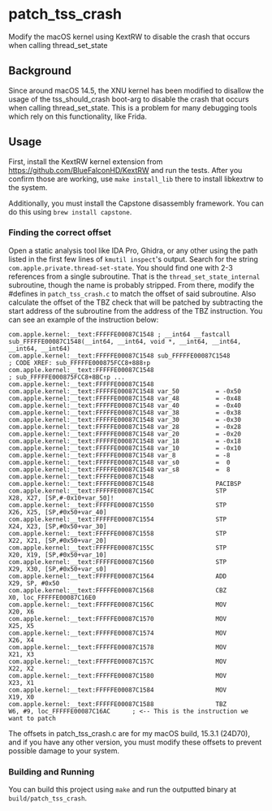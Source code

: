 # patch_tss_crash

Modify the macOS kernel using KextRW to disable the crash that occurs when calling thread_set_state

## Background

Since around macOS 14.5, the XNU kernel has been modified to disallow the usage of the tss_should_crash boot-arg to disable the crash that occurs when calling thread_set_state. This is a problem for many debugging tools which rely on this functionality, like Frida.

## Usage

First, install the KextRW kernel extension from https://github.com/BlueFalconHD/KextRW and run the tests. After you confirm those are working, use `make install_lib` there to install libkextrw to the system.

Additionally, you must install the Capstone disassembly framework. You can do this using `brew install capstone`.

### Finding the correct offset

Open a static analysis tool like IDA Pro, Ghidra, or any other using the path listed in the first few lines of `kmutil inspect`'s output. Search for the string `com.apple.private.thread-set-state`. You should find one with 2-3 references from a single subroutine. That is the `thread_set_state_internal` subroutine, though the name is probably stripped. From there, modify the #defines in `patch_tss_crash.c` to match the offset of said subroutine. Also calculate the offset of the TBZ check that will be patched by subtracting the start address of the subroutine from the address of the TBZ instruction. You can see an example of the instruction below:

```
com.apple.kernel:__text:FFFFFE00087C1548 ; __int64 __fastcall sub_FFFFFE00087C1548(__int64, __int64, void *, __int64, __int64, __int64, __int64)
com.apple.kernel:__text:FFFFFE00087C1548 sub_FFFFFE00087C1548                    ; CODE XREF: sub_FFFFFE000875FCC8+888↑p
com.apple.kernel:__text:FFFFFE00087C1548                                         ; sub_FFFFFE000875FCC8+8BC↑p ...
com.apple.kernel:__text:FFFFFE00087C1548
com.apple.kernel:__text:FFFFFE00087C1548 var_50          = -0x50
com.apple.kernel:__text:FFFFFE00087C1548 var_48          = -0x48
com.apple.kernel:__text:FFFFFE00087C1548 var_40          = -0x40
com.apple.kernel:__text:FFFFFE00087C1548 var_38          = -0x38
com.apple.kernel:__text:FFFFFE00087C1548 var_30          = -0x30
com.apple.kernel:__text:FFFFFE00087C1548 var_28          = -0x28
com.apple.kernel:__text:FFFFFE00087C1548 var_20          = -0x20
com.apple.kernel:__text:FFFFFE00087C1548 var_18          = -0x18
com.apple.kernel:__text:FFFFFE00087C1548 var_10          = -0x10
com.apple.kernel:__text:FFFFFE00087C1548 var_8           = -8
com.apple.kernel:__text:FFFFFE00087C1548 var_s0          =  0
com.apple.kernel:__text:FFFFFE00087C1548 var_s8          =  8
com.apple.kernel:__text:FFFFFE00087C1548
com.apple.kernel:__text:FFFFFE00087C1548                 PACIBSP
com.apple.kernel:__text:FFFFFE00087C154C                 STP             X28, X27, [SP,#-0x10+var_50]!
com.apple.kernel:__text:FFFFFE00087C1550                 STP             X26, X25, [SP,#0x50+var_40]
com.apple.kernel:__text:FFFFFE00087C1554                 STP             X24, X23, [SP,#0x50+var_30]
com.apple.kernel:__text:FFFFFE00087C1558                 STP             X22, X21, [SP,#0x50+var_20]
com.apple.kernel:__text:FFFFFE00087C155C                 STP             X20, X19, [SP,#0x50+var_10]
com.apple.kernel:__text:FFFFFE00087C1560                 STP             X29, X30, [SP,#0x50+var_s0]
com.apple.kernel:__text:FFFFFE00087C1564                 ADD             X29, SP, #0x50
com.apple.kernel:__text:FFFFFE00087C1568                 CBZ             X0, loc_FFFFFE00087C16E0
com.apple.kernel:__text:FFFFFE00087C156C                 MOV             X20, X6
com.apple.kernel:__text:FFFFFE00087C1570                 MOV             X25, X5
com.apple.kernel:__text:FFFFFE00087C1574                 MOV             X26, X4
com.apple.kernel:__text:FFFFFE00087C1578                 MOV             X21, X3
com.apple.kernel:__text:FFFFFE00087C157C                 MOV             X22, X2
com.apple.kernel:__text:FFFFFE00087C1580                 MOV             X23, X1
com.apple.kernel:__text:FFFFFE00087C1584                 MOV             X19, X0
com.apple.kernel:__text:FFFFFE00087C1588                 TBZ             W6, #9, loc_FFFFFE00087C16AC      ; <-- This is the instruction we want to patch
```

The offsets in patch_tss_crash.c are for my macOS build, 15.3.1 (24D70), and if you have any other version, you must modify these offsets to prevent possible damage to your system.

### Building and Running

You can build this project using `make` and run the outputted binary at `build/patch_tss_crash`.
